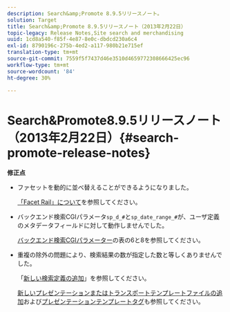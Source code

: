 ```yaml
---
description: Search&amp;Promote 8.9.5リリースノート。
solution: Target
title: Search&amp;Promote 8.9.5リリースノート（2013年2月22日）
topic-legacy: Release Notes,Site search and merchandising
uuid: 1cd8a540-f85f-4e87-8e0c-dbdcd230a6c4
exl-id: 8790196c-275b-4ed2-a117-980b21e715ef
translation-type: tm+mt
source-git-commit: 7559f5f7437d46e3510d4659772308666425ec96
workflow-type: tm+mt
source-wordcount: '84'
ht-degree: 30%

---
```


# Search&amp;Promote8.9.5リリースノート（2013年2月22日）{#search-promote-release-notes}

**修正点**

* ファセットを動的に並べ替えることができるようになりました。

   [「Facet Rail」について](../c-about-design-menu/c-about-facet-rails.md#concept_1FDC8BCDFFC84A0889DA670F63D5F6DB)を参照してください。

* バックエンド検索CGIパラメータ`sp_d_#`と`sp_date_range_#`が、ユーザ定義のメタデータフィールドに対して動作しませんでした。

   [バックエンド検索CGIパラメーター](../c-appendices/c-cgiparameters.md#reference_582E85C3886740C98FE88CA9DF7918E8)の表の6と8を参照してください。

* 重複の除外の問題により、検索結果の数が指定した数と等しくありませんでした。

   「[新しい検索定義の追加](../c-about-settings-menu/c-about-searching-menu.md#task_98D3A168AB5D4F30A1ADB6E0D48AB648)」を参照してください。

   [新しいプレゼンテーションまたはトランスポートテンプレートファイルの追加](../c-about-design-menu/c-about-templates.md#task_73199757B6E748CAA604902FF913F012)および[プレゼンテーションテンプレートタグ](../c-appendices/c-templates.md#reference_F1BBF616BCEC4AD7B2548ECD3CA74C64)も参照してください。
